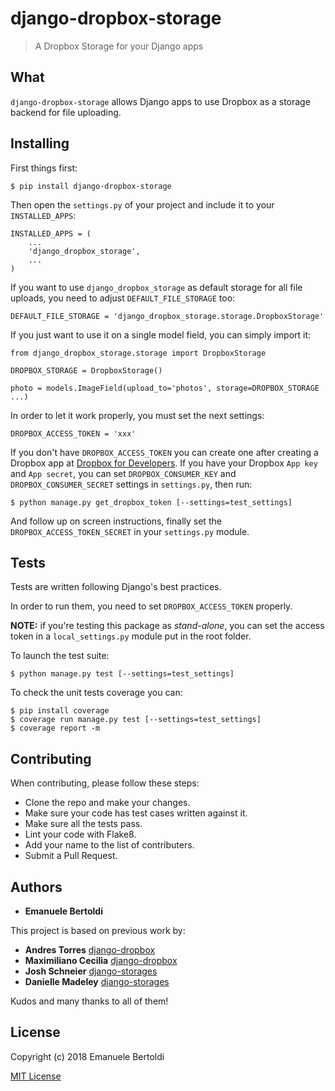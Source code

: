 # django-dropbox-storage

> A Dropbox Storage for your Django apps

## What

`django-dropbox-storage` allows Django apps to use Dropbox as a storage backend for file uploading.

## Installing

First things first:

```
$ pip install django-dropbox-storage
```

Then open the `settings.py` of your project and include it to your `INSTALLED_APPS`:

```
INSTALLED_APPS = (
    ...
    'django_dropbox_storage',
    ...
)
```

If you want to use `django_dropbox_storage` as default storage for all file uploads, you need to adjust `DEFAULT_FILE_STORAGE` too:

```
DEFAULT_FILE_STORAGE = 'django_dropbox_storage.storage.DropboxStorage'
```

If you just want to use it on a single model field, you can simply import it:

```
from django_dropbox_storage.storage import DropboxStorage

DROPBOX_STORAGE = DropboxStorage()

photo = models.ImageField(upload_to='photos', storage=DROPBOX_STORAGE ...)
```

In order to let it work properly, you must set the next settings:

```
DROPBOX_ACCESS_TOKEN = 'xxx'
```

If you don't have `DROPBOX_ACCESS_TOKEN` you can create one after creating a Dropbox app at [Dropbox for Developers](https://www.dropbox.com/developers).
If you have your Dropbox `App key` and `App secret`, you can set `DROPBOX_CONSUMER_KEY` and `DROPBOX_CONSUMER_SECRET` settings in `settings.py`, then run:

```
$ python manage.py get_dropbox_token [--settings=test_settings]
```

And follow up on screen instructions, finally set the `DROPBOX_ACCESS_TOKEN_SECRET` in your `settings.py` module.

## Tests

Tests are written following Django's best practices.

In order to run them, you need to set `DROPBOX_ACCESS_TOKEN` properly.

**NOTE:** if you're testing this package as _stand-alone_, you can set the access token in a `local_settings.py` module put in the root folder.

To launch the test suite:

```
$ python manage.py test [--settings=test_settings]
```

To check the unit tests coverage you can:

```
$ pip install coverage
$ coverage run manage.py test [--settings=test_settings]
$ coverage report -m
```

## Contributing

When contributing, please follow these steps:

* Clone the repo and make your changes.
* Make sure your code has test cases written against it.
* Make sure all the tests pass.
* Lint your code with Flake8.
* Add your name to the list of contributers.
* Submit a Pull Request.

## Authors

* **Emanuele Bertoldi**

This project is based on previous work by:

* **Andres Torres** [django-dropbox]
* **Maximiliano Cecilia** [django-dropbox]
* **Josh Schneier** [django-storages]
* **Danielle Madeley** [django-storages]

Kudos and many thanks to all of them!

## License

Copyright (c) 2018 Emanuele Bertoldi

[MIT License](http://en.wikipedia.org/wiki/MIT_License)

[django-dropbox]: https://github.com/andres-torres-marroquin/django-dropbox
[django-storages]: https://github.com/jschneier/django-storages
